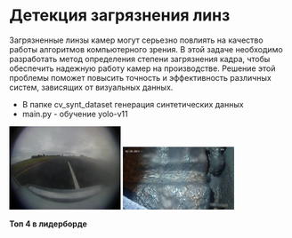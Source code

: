 

# Детекция загрязнения линз


Загрязненные линзы камер могут серьезно повлиять на качество работы алгоритмов компьютерного зрения. 
В этой задаче необходимо разработать метод определения степени загрязнения кадра, 
чтобы обеспечить надежную работу камер на производстве. 
Решение этой проблемы поможет повысить точность и эффективность различных систем, 
зависящих от визуальных данных.

- В папке cv_synt_dataset генерация синтетических данных
- main.py - обучение yolo-v11 

<div>
  <img src="datasets/train_data/images/train/0000_FV.png" alt="Описание изображения 1" width="200">
  <img src="datasets/train_data/images/train/1_1709104681_0.png" alt="Описание изображения 3" width="200">
</div>


**Топ 4 в лидерборде**